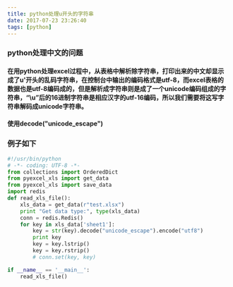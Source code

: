 ```yaml
---
title: python处理u开头的字符串
date: 2017-07-23 23:26:40
tags: [python]
---
```

### python处理中文的问题
#### 在用python处理excel过程中，从表格中解析除字符串，打印出来的中文却显示成了u'开头的乱码字符串<!--more-->，在控制台中输出的编码格式是utf-8，而excel表格的数据也是utf-8编码成的，但是解析成字符串则是成了一个unicode编码组成的字符串，“\u”后的16进制字符串是相应汉字的utf-16编码，所以我们需要将这写字符串解码成unicode字符串。
#### 使用decode("unicode_escape")
### 例子如下
```python
#!/usr/bin/python
# -*- coding: UTF-8 -*-
from collections import OrderedDict
from pyexcel_xls import get_data
from pyexcel_xls import save_data
import redis
def read_xls_file():
    xls_data = get_data(r"test.xlsx")
    print "Get data type:", type(xls_data)
    conn = redis.Redis()
    for key in xls_data['sheet1']:
        key = str(key).decode("unicode_escape").encode("utf8")
        print key
        key = key.lstrip()
        key = key.rstrip()
        # conn.set(key, key)

if __name__ == '__main__':
    read_xls_file()
```
